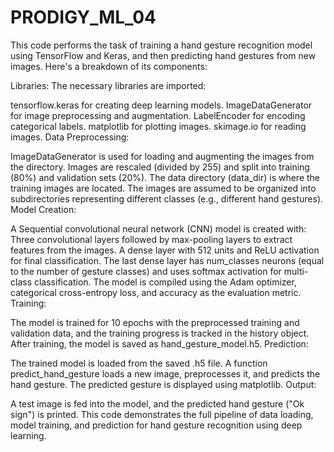 # PRODIGY_ML_04
This code performs the task of training a hand gesture recognition model using TensorFlow and Keras, and then predicting hand gestures from new images. Here's a breakdown of its components:

Libraries: The necessary libraries are imported:

tensorflow.keras for creating deep learning models.
ImageDataGenerator for image preprocessing and augmentation.
LabelEncoder for encoding categorical labels.
matplotlib for plotting images.
skimage.io for reading images.
Data Preprocessing:

ImageDataGenerator is used for loading and augmenting the images from the directory. Images are rescaled (divided by 255) and split into training (80%) and validation sets (20%).
The data directory (data_dir) is where the training images are located. The images are assumed to be organized into subdirectories representing different classes (e.g., different hand gestures).
Model Creation:

A Sequential convolutional neural network (CNN) model is created with:
Three convolutional layers followed by max-pooling layers to extract features from the images.
A dense layer with 512 units and ReLU activation for final classification.
The last dense layer has num_classes neurons (equal to the number of gesture classes) and uses softmax activation for multi-class classification.
The model is compiled using the Adam optimizer, categorical cross-entropy loss, and accuracy as the evaluation metric.
Training:

The model is trained for 10 epochs with the preprocessed training and validation data, and the training progress is tracked in the history object.
After training, the model is saved as hand_gesture_model.h5.
Prediction:

The trained model is loaded from the saved .h5 file.
A function predict_hand_gesture loads a new image, preprocesses it, and predicts the hand gesture.
The predicted gesture is displayed using matplotlib.
Output:

A test image is fed into the model, and the predicted hand gesture ("Ok sign") is printed.
This code demonstrates the full pipeline of data loading, model training, and prediction for hand gesture recognition using deep learning.
